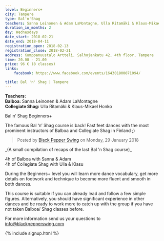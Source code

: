 ```yaml
---
level: Beginners+
city: Tampere
type: Bal'n'Shag
teachers: Sanna Leinonen & Adam LaMontagne, Ulla Ritamäki & Klaus-Mikael Honko
duration_in_months: 2
day: Wednesdays
date_start: 2018-02-21
date_end: 2018-04-11
registration_open: 2018-02-13
registration_close: 2018-02-21
address: Kumppanuustalo Artteli, Salhojankatu 42, 4th floor, Tampere
time: 20.00 - 21.00
price: 96 € (8 classes)
links:
    facebook: https://www.facebook.com/events/164301800871094/

title: Bal 'n' Shag | Tampere
---
```


**Teachers:**  
**Balboa:** Sanna Leinonen & Adam LaMontagne  
**Collegiate Shag:** Ulla Ritamäki & Klaus-Mikael Honko

Bal n’ Shag Beginners+

The famous Bal ‘n’ Shag course is back! Fast feet dances with the most prominent instructors of Balboa and Collegiate Shag in Finland ;) 

<div class="fb-video" data-href="https://www.facebook.com/blackpepperswing/videos/471725919906788/" data-width="640" data-show-text="false"><blockquote cite="https://www.facebook.com/blackpepperswing/videos/471725919906788/" class="fb-xfbml-parse-ignore"><a href="https://www.facebook.com/blackpepperswing/videos/471725919906788/"></a><p></p>Posted by <a href="https://www.facebook.com/blackpepperswing/">Black Pepper Swing</a> on Monday, 29 January 2018</blockquote></div>
_(A small compilation of recaps of the last Bal 'n Shag course)_


4h of Balboa with Sanna & Adam  
4h of Collegiate Shag with Ulla & Klasu

During the Beginners+ level you will learn more dance vocabulary, get more details on footwork and technique to become more fluent and smooth in both dances.

This course is suitable if you can already lead and follow a few simple figures. Alternatively, you should have significant experience in other dances and be ready to work more to catch up with the group if you have not taken Balboa/ Shag classes before.

For more information send us your questions to info@blackpepperswing.com

{% include signup.html %}
